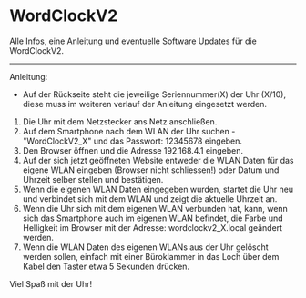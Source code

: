 # WordClockV2
Alle Infos, eine Anleitung und eventuelle Software Updates für die WordClockV2.
_________________________________________________________________________________________________________________________________
Anleitung:
- Auf der Rückseite steht die jeweilige Seriennummer(X) der Uhr (X/10), diese muss im weiteren verlauf der Anleitung eingesetzt werden. 
1. Die Uhr mit dem Netzstecker ans Netz anschließen.
2. Auf dem Smartphone nach dem WLAN der Uhr suchen - "WordClockV2_X" und das Passwort: 12345678 eingeben.
3. Den Browser öffnen und die Adresse 192.168.4.1 eingeben.
4. Auf der sich jetzt geöffneten Website entweder die WLAN Daten für das eigene WLAN eingeben (Browser nicht schliessen!) oder Datum und Uhrzeit selber stellen und bestätigen.
5. Wenn die eigenen WLAN Daten eingegeben wurden, startet die Uhr neu und verbindet sich mit dem WLAN und zeigt die aktuelle Uhrzeit an.
6. Wenn die Uhr sich mit dem eigenen WLAN verbunden hat, kann, wenn sich das Smartphone auch im eigenen WLAN befindet, die Farbe und Helligkeit im Browser mit der Adresse: wordclockv2_X.local geändert werden.
7. Wenn die WLAN Daten des eigenen WLANs aus der Uhr gelöscht werden sollen, einfach mit einer Büroklammer in das Loch über dem Kabel den Taster etwa 5 Sekunden drücken.

Viel Spaß mit der Uhr!
